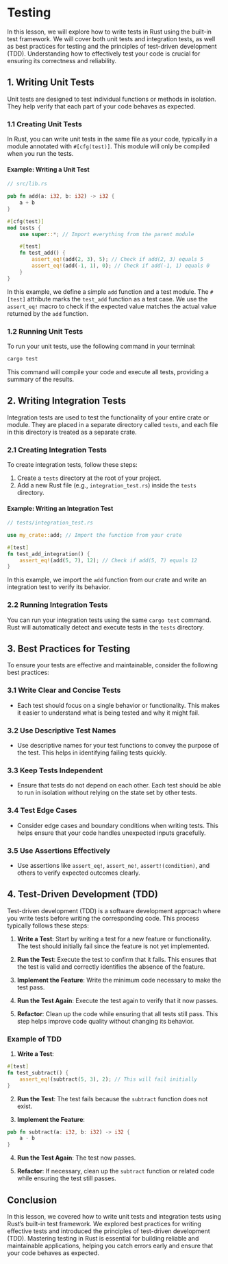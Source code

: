 # Testing

In this lesson, we will explore how to write tests in Rust using the built-in test framework. We will cover both unit tests and integration tests, as well as best practices for testing and the principles of test-driven development (TDD). Understanding how to effectively test your code is crucial for ensuring its correctness and reliability.

## 1. Writing Unit Tests

Unit tests are designed to test individual functions or methods in isolation. They help verify that each part of your code behaves as expected.

### 1.1 Creating Unit Tests

In Rust, you can write unit tests in the same file as your code, typically in a module annotated with `#[cfg(test)]`. This module will only be compiled when you run the tests.

#### Example: Writing a Unit Test

```rust
// src/lib.rs

pub fn add(a: i32, b: i32) -> i32 {
    a + b
}

#[cfg(test)]
mod tests {
    use super::*; // Import everything from the parent module

    #[test]
    fn test_add() {
        assert_eq!(add(2, 3), 5); // Check if add(2, 3) equals 5
        assert_eq!(add(-1, 1), 0); // Check if add(-1, 1) equals 0
    }
}
```

In this example, we define a simple `add` function and a test module. The `#[test]` attribute marks the `test_add` function as a test case. We use the `assert_eq!` macro to check if the expected value matches the actual value returned by the `add` function.

### 1.2 Running Unit Tests

To run your unit tests, use the following command in your terminal:

```bash
cargo test
```

This command will compile your code and execute all tests, providing a summary of the results.

## 2. Writing Integration Tests

Integration tests are used to test the functionality of your entire crate or module. They are placed in a separate directory called `tests`, and each file in this directory is treated as a separate crate.

### 2.1 Creating Integration Tests

To create integration tests, follow these steps:

1. Create a `tests` directory at the root of your project.
2. Add a new Rust file (e.g., `integration_test.rs`) inside the `tests` directory.

#### Example: Writing an Integration Test

```rust
// tests/integration_test.rs

use my_crate::add; // Import the function from your crate

#[test]
fn test_add_integration() {
    assert_eq!(add(5, 7), 12); // Check if add(5, 7) equals 12
}
```

In this example, we import the `add` function from our crate and write an integration test to verify its behavior.

### 2.2 Running Integration Tests

You can run your integration tests using the same `cargo test` command. Rust will automatically detect and execute tests in the `tests` directory.

## 3. Best Practices for Testing

To ensure your tests are effective and maintainable, consider the following best practices:

### 3.1 Write Clear and Concise Tests

- Each test should focus on a single behavior or functionality. This makes it easier to understand what is being tested and why it might fail.

### 3.2 Use Descriptive Test Names

- Use descriptive names for your test functions to convey the purpose of the test. This helps in identifying failing tests quickly.

### 3.3 Keep Tests Independent

- Ensure that tests do not depend on each other. Each test should be able to run in isolation without relying on the state set by other tests.

### 3.4 Test Edge Cases

- Consider edge cases and boundary conditions when writing tests. This helps ensure that your code handles unexpected inputs gracefully.

### 3.5 Use Assertions Effectively

- Use assertions like `assert_eq!`, `assert_ne!`, `assert!(condition)`, and others to verify expected outcomes clearly.

## 4. Test-Driven Development (TDD)

Test-driven development (TDD) is a software development approach where you write tests before writing the corresponding code. This process typically follows these steps:

1. **Write a Test**: Start by writing a test for a new feature or functionality. The test should initially fail since the feature is not yet implemented.
  
2. **Run the Test**: Execute the test to confirm that it fails. This ensures that the test is valid and correctly identifies the absence of the feature.

3. **Implement the Feature**: Write the minimum code necessary to make the test pass.

4. **Run the Test Again**: Execute the test again to verify that it now passes.

5. **Refactor**: Clean up the code while ensuring that all tests still pass. This step helps improve code quality without changing its behavior.

### Example of TDD

1. **Write a Test**:

```rust
#[test]
fn test_subtract() {
    assert_eq!(subtract(5, 3), 2); // This will fail initially
}
```

2. **Run the Test**: The test fails because the `subtract` function does not exist.

3. **Implement the Feature**:

```rust
pub fn subtract(a: i32, b: i32) -> i32 {
    a - b
}
```

4. **Run the Test Again**: The test now passes.

5. **Refactor**: If necessary, clean up the `subtract` function or related code while ensuring the test still passes.

## Conclusion

In this lesson, we covered how to write unit tests and integration tests using Rust’s built-in test framework. We explored best practices for writing effective tests and introduced the principles of test-driven development (TDD). Mastering testing in Rust is essential for building reliable and maintainable applications, helping you catch errors early and ensure that your code behaves as expected.